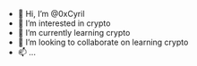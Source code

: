 - 👋 Hi, I’m @0xCyril
- 👀 I’m interested in crypto
- 🌱 I’m currently learning crypto
- 💞️ I’m looking to collaborate on learning crypto
- 📫 ...

<!---
0xCyril0/0xCyril0 is a ✨ special ✨ repository because its `README.md` (this file) appears on your GitHub profile.
You can click the Preview link to take a look at your changes.
--->
